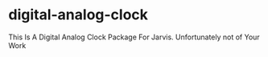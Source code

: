 # digital-analog-clock
This Is A Digital Analog Clock Package For Jarvis. Unfortunately not of Your Work
